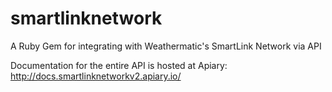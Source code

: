 smartlinknetwork
================

A Ruby Gem for integrating with Weathermatic's SmartLink Network via API

Documentation for the entire API is hosted at Apiary: http://docs.smartlinknetworkv2.apiary.io/
